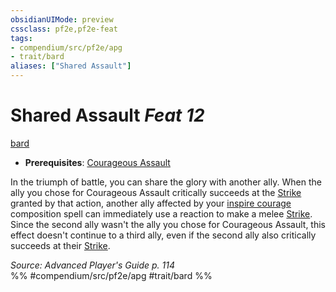 ```yaml
---
obsidianUIMode: preview
cssclass: pf2e,pf2e-feat
tags:
- compendium/src/pf2e/apg
- trait/bard
aliases: ["Shared Assault"]
---
```

# Shared Assault  *Feat 12*  
[bard](rules/traits/bard.md "Bard Class Trait")  

- **Prerequisites**: [Courageous Assault](compendium/feats/courageous-assault-apg.md)

In the triumph of battle, you can share the glory with another ally. When the ally you chose for Courageous Assault critically succeeds at the [Strike](rules/actions/strike.md) granted by that action, another ally affected by your [inspire courage](compendium/spells/inspire-courage.md) composition spell can immediately use a reaction to make a melee [Strike](rules/actions/strike.md). Since the second ally wasn't the ally you chose for Courageous Assault, this effect doesn't continue to a third ally, even if the second ally also critically succeeds at their [Strike](rules/actions/strike.md).

*Source: Advanced Player's Guide p. 114*  
%% #compendium/src/pf2e/apg #trait/bard %%